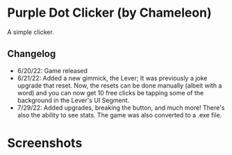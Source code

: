 # Purple Dot Clicker (by Chameleon)

A simple clicker.

## Changelog

- 6/20/22: Game released
- 6/21/22: Added a new gimmick, the Lever; It was previously a joke upgrade that reset. Now, the resets can be done manually (albeit with a word) and you can now get 10 free clicks be tapping some of the background in the Lever's UI Segment.
- 7/29/22: Added upgrades, breaking the button, and much more! There's also the ability to see stats. The game was also converted to a .exe file.
# Screenshots
